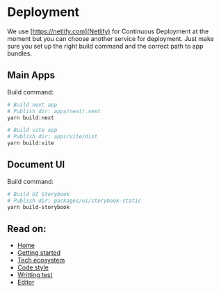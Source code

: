 # Deployment

We use [https://netlify.com](Netlify) for Continuous Deployment at the moment
but you can choose another service for deployment. Just make sure you set up the
right build command and the correct path to app bundles.

## Main Apps

Build command:

```bash
# Build next app
# Publish dir: apps/next/.next
yarn build:next

# Build vite app
# Publish dir: apps/vite/dist
yarn build:vite
```

## Document UI

Build command:

```bash
# Build UI Storybook
# Publish dir: packages/ui/storybook-static
yarn build-storybook

```

## Read on:

- [Home](../README.md)
- [Getting started](./GETTING_STARTED.md)
- [Tech ecosystem](./TECH_ECOSYSTEM.md)
- [Code style](./CODE_STYLE.md)
- [Writting test](./WRITING_TEST.md)
- [Editor](./EDITOR.md)
